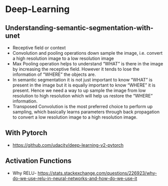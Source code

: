 # Deep-Learning

## Understanding-semantic-segmentation-with-unet

* Receptive field or context
* Convolution and pooling operations down sample the image, i.e. convert a high resolution image to a low resolution image
* Max Pooling operation helps to understand “WHAT” is there in the image by increasing the receptive field. However it tends to lose the information of “WHERE” the objects are.
* In semantic segmentation it is not just important to know “WHAT” is present in the image but it is equally important to know “WHERE” it is present. Hence we need a way to up sample the image from low resolution to high resolution which will help us restore the “WHERE” information.
* Transposed Convolution is the most preferred choice to perform up sampling, which basically learns parameters through back propagation to convert a low resolution image to a high resolution image.

## With Pytorch

* https://github.com/udacity/deep-learning-v2-pytorch


## Activation Functions

* Why RELU- https://stats.stackexchange.com/questions/226923/why-do-we-use-relu-in-neural-networks-and-how-do-we-use-it
